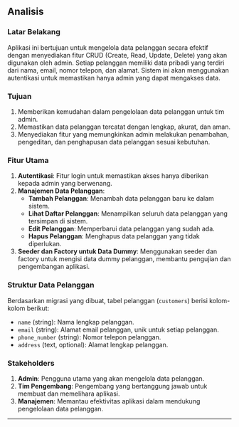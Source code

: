 ## **Analisis**

### **Latar Belakang**
Aplikasi ini bertujuan untuk mengelola data pelanggan secara efektif dengan menyediakan fitur CRUD (Create, Read, Update, Delete) yang akan digunakan oleh admin. Setiap pelanggan memiliki data pribadi yang terdiri dari nama, email, nomor telepon, dan alamat. Sistem ini akan menggunakan autentikasi untuk memastikan hanya admin yang dapat mengakses data.

### **Tujuan**
1. Memberikan kemudahan dalam pengelolaan data pelanggan untuk tim admin.
2. Memastikan data pelanggan tercatat dengan lengkap, akurat, dan aman.
3. Menyediakan fitur yang memungkinkan admin melakukan penambahan, pengeditan, dan penghapusan data pelanggan sesuai kebutuhan.

### **Fitur Utama**
1. **Autentikasi**: Fitur login untuk memastikan akses hanya diberikan kepada admin yang berwenang.
2. **Manajemen Data Pelanggan**:
   - **Tambah Pelanggan**: Menambah data pelanggan baru ke dalam sistem.
   - **Lihat Daftar Pelanggan**: Menampilkan seluruh data pelanggan yang tersimpan di sistem.
   - **Edit Pelanggan**: Memperbarui data pelanggan yang sudah ada.
   - **Hapus Pelanggan**: Menghapus data pelanggan yang tidak diperlukan.
3. **Seeder dan Factory untuk Data Dummy**: Menggunakan seeder dan factory untuk mengisi data dummy pelanggan, membantu pengujian dan pengembangan aplikasi.

### **Struktur Data Pelanggan**
Berdasarkan migrasi yang dibuat, tabel pelanggan (`customers`) berisi kolom-kolom berikut:
- `name` (string): Nama lengkap pelanggan.
- `email` (string): Alamat email pelanggan, unik untuk setiap pelanggan.
- `phone_number` (string): Nomor telepon pelanggan.
- `address` (text, optional): Alamat lengkap pelanggan.

### **Stakeholders**
1. **Admin**: Pengguna utama yang akan mengelola data pelanggan.
2. **Tim Pengembang**: Pengembang yang bertanggung jawab untuk membuat dan memelihara aplikasi.
3. **Manajemen**: Memantau efektivitas aplikasi dalam mendukung pengelolaan data pelanggan.

---
